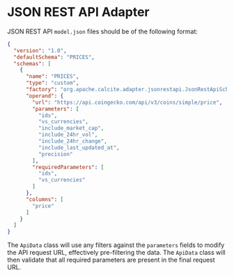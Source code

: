# JSON REST API Adapter

JSON REST API `model.json` files should be of the following format:

```json
{
  "version": "1.0",
  "defaultSchema": "PRICES",
  "schemas": [
    {
      "name": "PRICES",
      "type": "custom",
      "factory": "org.apache.calcite.adapter.jsonrestapi.JsonRestApiSchemaFactory",
      "operand": {
        "url": "https://api.coingecko.com/api/v3/coins/simple/price",
        "parameters": [
          "ids",
          "vs_currencies",
          "include_market_cap",
          "include_24hr_vol",
          "include_24hr_change",
          "include_last_updated_at",
          "precision"
        ],
        "requiredParameters": [
          "ids",
          "vs_currencies"
        ]
      },
      "columns": [
        "price"
      ]
    }
  ]
}
```

The `ApiData` class will use any filters against the `parameters` fields to modify the API request URL, effectively
pre-filtering the data. The `ApiData` class will then validate that all required parameters are present in the final
request URL.
